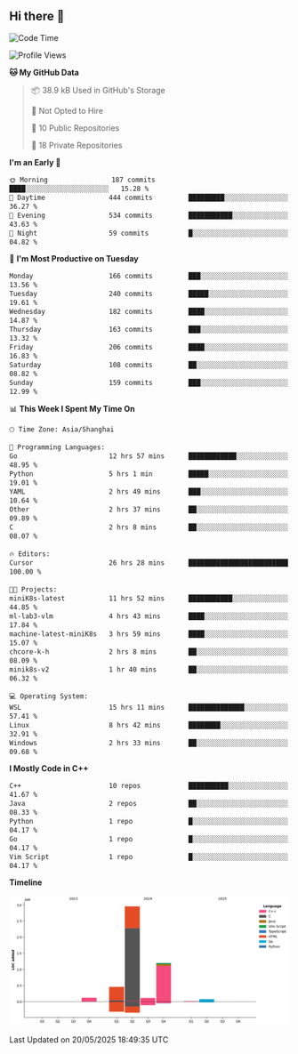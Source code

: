 ## Hi there 👋

<!--  ![Top Langs](https://github-readme-stats.vercel.app/api/top-langs/?username=ScottZhang812) -->

<!--START_SECTION:waka-->
![Code Time](http://img.shields.io/badge/Code%20Time-40%20hrs%2024%20mins-blue)

![Profile Views](http://img.shields.io/badge/Profile%20Views-43-blue)

**🐱 My GitHub Data** 

> 📦 38.9 kB Used in GitHub's Storage 
 > 
> 🚫 Not Opted to Hire
 > 
> 📜 10 Public Repositories 
 > 
> 🔑 18 Private Repositories 
 > 
**I'm an Early 🐤** 

```text
🌞 Morning                187 commits         ████░░░░░░░░░░░░░░░░░░░░░   15.28 % 
🌆 Daytime                444 commits         █████████░░░░░░░░░░░░░░░░   36.27 % 
🌃 Evening                534 commits         ███████████░░░░░░░░░░░░░░   43.63 % 
🌙 Night                  59 commits          █░░░░░░░░░░░░░░░░░░░░░░░░   04.82 % 
```
📅 **I'm Most Productive on Tuesday** 

```text
Monday                   166 commits         ███░░░░░░░░░░░░░░░░░░░░░░   13.56 % 
Tuesday                  240 commits         █████░░░░░░░░░░░░░░░░░░░░   19.61 % 
Wednesday                182 commits         ████░░░░░░░░░░░░░░░░░░░░░   14.87 % 
Thursday                 163 commits         ███░░░░░░░░░░░░░░░░░░░░░░   13.32 % 
Friday                   206 commits         ████░░░░░░░░░░░░░░░░░░░░░   16.83 % 
Saturday                 108 commits         ██░░░░░░░░░░░░░░░░░░░░░░░   08.82 % 
Sunday                   159 commits         ███░░░░░░░░░░░░░░░░░░░░░░   12.99 % 
```


📊 **This Week I Spent My Time On** 

```text
🕑︎ Time Zone: Asia/Shanghai

💬 Programming Languages: 
Go                       12 hrs 57 mins      ████████████░░░░░░░░░░░░░   48.95 % 
Python                   5 hrs 1 min         █████░░░░░░░░░░░░░░░░░░░░   19.01 % 
YAML                     2 hrs 49 mins       ███░░░░░░░░░░░░░░░░░░░░░░   10.64 % 
Other                    2 hrs 37 mins       ██░░░░░░░░░░░░░░░░░░░░░░░   09.89 % 
C                        2 hrs 8 mins        ██░░░░░░░░░░░░░░░░░░░░░░░   08.07 % 

🔥 Editors: 
Cursor                   26 hrs 28 mins      █████████████████████████   100.00 % 

🐱‍💻 Projects: 
miniK8s-latest           11 hrs 52 mins      ███████████░░░░░░░░░░░░░░   44.85 % 
ml-lab3-vlm              4 hrs 43 mins       ████░░░░░░░░░░░░░░░░░░░░░   17.84 % 
machine-latest-miniK8s   3 hrs 59 mins       ████░░░░░░░░░░░░░░░░░░░░░   15.07 % 
chcore-k-h               2 hrs 8 mins        ██░░░░░░░░░░░░░░░░░░░░░░░   08.09 % 
minik8s-v2               1 hr 40 mins        ██░░░░░░░░░░░░░░░░░░░░░░░   06.32 % 

💻 Operating System: 
WSL                      15 hrs 11 mins      ██████████████░░░░░░░░░░░   57.41 % 
Linux                    8 hrs 42 mins       ████████░░░░░░░░░░░░░░░░░   32.91 % 
Windows                  2 hrs 33 mins       ██░░░░░░░░░░░░░░░░░░░░░░░   09.68 % 
```

**I Mostly Code in C++** 

```text
C++                      10 repos            ██████████░░░░░░░░░░░░░░░   41.67 % 
Java                     2 repos             ██░░░░░░░░░░░░░░░░░░░░░░░   08.33 % 
Python                   1 repo              █░░░░░░░░░░░░░░░░░░░░░░░░   04.17 % 
Go                       1 repo              █░░░░░░░░░░░░░░░░░░░░░░░░   04.17 % 
Vim Script               1 repo              █░░░░░░░░░░░░░░░░░░░░░░░░   04.17 % 
```



**Timeline**

![Lines of Code chart](https://raw.githubusercontent.com/ScottZhang812/ScottZhang812/main/assets/bar_graph.png)


 Last Updated on 20/05/2025 18:49:35 UTC
<!--END_SECTION:waka-->


<!--
**ScottZhang812/ScottZhang812** is a ✨ _special_ ✨ repository because its `README.md` (this file) appears on your GitHub profile.

Here are some ideas to get you started:

- 🔭 I’m currently working on ...
- 🌱 I’m currently learning ...
- 👯 I’m looking to collaborate on ...
- 🤔 I’m looking for help with ...
- 💬 Ask me about ...
- 📫 How to reach me: ...
- 😄 Pronouns: ...
- ⚡ Fun fact: ...
-->
